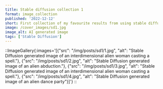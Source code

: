 ```yaml
---
title: Stable diffusion collection 1
format: image_collection
published: '2022-12-12'
short: First collection of my favourite results from using stable diffusion.
image: /cover_images/sd1.jpg
image_alt: AI generated image
tags: ['Stable Diffusion']
---
```


::ImageGallery{:images='[{"src": "/img/posts/sd1/1.jpg", "alt": "Stable Diffusion generated image of an interdimensional alien woman casting a spell."}, {"src": "/img/posts/sd1/2.jpg", "alt": "Stable Diffusion generated image of an alien abduction."}, {"src": "/img/posts/sd1/3.jpg", "alt": "Stable Diffusion generated image of an interdimensional alien woman casting a spell."}, {"src": "/img/posts/sd1/4.jpg", "alt": "Stable Diffusion generated image of an alien dance party"}]'}
::
